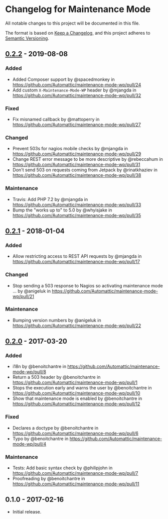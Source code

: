 # Changelog for Maintenance Mode

All notable changes to this project will be documented in this file.

The format is based on [Keep a Changelog](https://keepachangelog.com/en/1.0.0/),
and this project adheres to [Semantic Versioning](https://semver.org/spec/v2.0.0.html).

## [0.2.2] - 2019-08-08

### Added
- Added Composer support by @spacedmonkey in https://github.com/Automattic/maintenance-mode-wp/pull/24
- Add custom `X-Maintenance-Mode-WP` header by @mjangda in https://github.com/Automattic/maintenance-mode-wp/pull/32

### Fixed
- Fix misnamed callback by @mattoperry in https://github.com/Automattic/maintenance-mode-wp/pull/27

### Changed
- Prevent 503s for nagios mobile checks by @mjangda in https://github.com/Automattic/maintenance-mode-wp/pull/29
- Change REST error message to be more descriptive by @rebeccahum in https://github.com/Automattic/maintenance-mode-wp/pull/31
- Don't send 503 on requests coming from Jetpack by @rinatkhaziev in https://github.com/Automattic/maintenance-mode-wp/pull/38

### Maintenance
- Travis: Add PHP 7.2 by @mjangda in https://github.com/Automattic/maintenance-mode-wp/pull/33
- Bump the "works up to" to 5.0 by @whyisjake in https://github.com/Automattic/maintenance-mode-wp/pull/35

## [0.2.1] - 2018-01-04

### Added
- Allow restricting access to REST API requests by @mjangda in https://github.com/Automattic/maintenance-mode-wp/pull/17

### Changed
- Stop sending a 503 response to Nagios so activating maintenance mode … by @anigeluk in https://github.com/Automattic/maintenance-mode-wp/pull/21

### Maintenance
- Bumping version numbers by @anigeluk in https://github.com/Automattic/maintenance-mode-wp/pull/22

## [0.2.0] - 2017-03-20

### Added
- i18n by @benoitchantre in https://github.com/Automattic/maintenance-mode-wp/pull/8
- Return a 503 header by @benoitchantre in https://github.com/Automattic/maintenance-mode-wp/pull/1
- Stops the execution early and warns the user by @benoitchantre in https://github.com/Automattic/maintenance-mode-wp/pull/10
- Show that maintenance mode is enabled by @benoitchantre in https://github.com/Automattic/maintenance-mode-wp/pull/12

### Fixed
- Declares a doctype by @benoitchantre in https://github.com/Automattic/maintenance-mode-wp/pull/6
- Typo by @benoitchantre in https://github.com/Automattic/maintenance-mode-wp/pull/4

### Maintenance
- Tests: Add basic syntax check by @philipjohn in https://github.com/Automattic/maintenance-mode-wp/pull/7
- Proofreading by @benoitchantre in https://github.com/Automattic/maintenance-mode-wp/pull/11

## 0.1.0 - 2017-02-16
- Initial release.


[0.2.2]: https://github.com/automattic/maintenance-mode-wp/compare/0.2.1...0.2.2
[0.2.1]: https://github.com/automattic/maintenance-mode-wp/compare/0.2.0...0.2.1
[0.2.0]: https://github.com/automattic/maintenance-mode-wp/compare/0.1.0...0.2.0